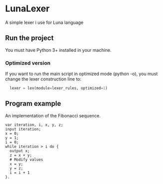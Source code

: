 # LunaLexer
A simple lexer i use for Luna language

## Run the project

You must have Python 3+ installed in your machine.

### Optimized version

If you want to run the main script in optimized mode (python -o), you must change the lexer construction line to:

```python
  lexer = lex(module=lexer_rules, optimized=1)
```

## Program example
An implementation of the Fibonacci sequence.
```
var iteration, i, x, y, z;
input iteration;
x = 0;
y = 1;
i = 0;
while iteration > i do {
  output x;
  z = x + y;
  # Modify values
  x = y;
  y = z;
  i = i + 1
}.
```


